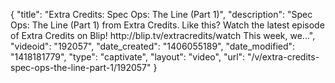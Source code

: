{
    "title": "Extra Credits: Spec Ops: The Line (Part 1)",
    "description": "Spec Ops: The Line (Part 1) from Extra Credits. Like this? Watch the latest episode of Extra Credits on Blip! http:\/\/blip.tv\/extracredits\/watch This week, we...",
    "videoid": "192057",
    "date_created": "1406055189",
    "date_modified": "1418181779",
    "type": "captivate",
    "layout": "video",
    "url": "\/v\/extra-credits-spec-ops-the-line-part-1\/192057"
}